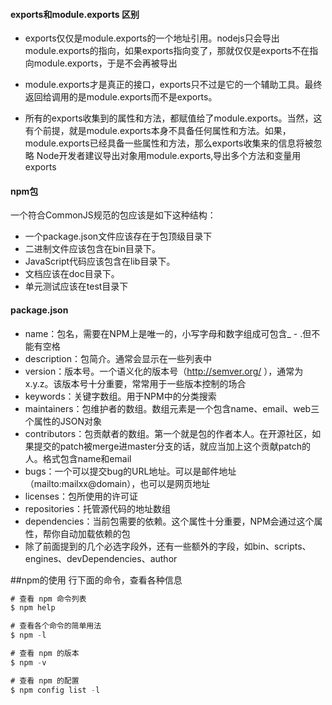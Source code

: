 #### exports和module.exports 区别

* exports仅仅是module.exports的一个地址引用。nodejs只会导出module.exports的指向，如果exports指向变了，那就仅仅是exports不在指向module.exports，于是不会再被导出

* module.exports才是真正的接口，exports只不过是它的一个辅助工具。最终返回给调用的是module.exports而不是exports。
* 所有的exports收集到的属性和方法，都赋值给了module.exports。当然，这有个前提，就是module.exports本身不具备任何属性和方法。如果，module.exports已经具备一些属性和方法，那么exports收集来的信息将被忽略
Node开发者建议导出对象用module.exports,导出多个方法和变量用exports

#### npm包
一个符合CommonJS规范的包应该是如下这种结构：

* 一个package.json文件应该存在于包顶级目录下
* 二进制文件应该包含在bin目录下。
* JavaScript代码应该包含在lib目录下。
* 文档应该在doc目录下。
* 单元测试应该在test目录下

#### package.json
* name：包名，需要在NPM上是唯一的，小写字母和数字组成可包含_ - .但不能有空格
* description：包简介。通常会显示在一些列表中
* version：版本号。一个语义化的版本号（http://semver.org/ ），通常为x.y.z。该版本号十分重要，常常用于一些版本控制的场合
* keywords：关键字数组。用于NPM中的分类搜索
* maintainers：包维护者的数组。数组元素是一个包含name、email、web三个属性的JSON对象
* contributors：包贡献者的数组。第一个就是包的作者本人。在开源社区，如果提交的patch被merge进master分支的话，就应当加上这个贡献patch的人。格式包含name和email
* bugs：一个可以提交bug的URL地址。可以是邮件地址（mailto:mailxx@domain），也可以是网页地址
* licenses：包所使用的许可证
* repositories：托管源代码的地址数组
* dependencies：当前包需要的依赖。这个属性十分重要，NPM会通过这个属性，帮你自动加载依赖的包
* 除了前面提到的几个必选字段外，还有一些额外的字段，如bin、scripts、engines、devDependencies、author

##npm的使用
行下面的命令，查看各种信息
```js
# 查看 npm 命令列表
$ npm help

# 查看各个命令的简单用法
$ npm -l

# 查看 npm 的版本
$ npm -v

# 查看 npm 的配置
$ npm config list -l
